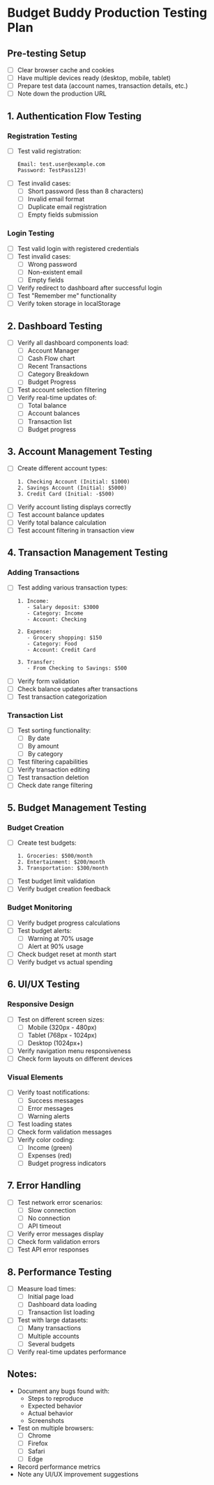 # Budget Buddy Production Testing Plan

## Pre-testing Setup
- [ ] Clear browser cache and cookies
- [ ] Have multiple devices ready (desktop, mobile, tablet)
- [ ] Prepare test data (account names, transaction details, etc.)
- [ ] Note down the production URL

## 1. Authentication Flow Testing
### Registration Testing
- [ ] Test valid registration:
  ```
  Email: test.user@example.com
  Password: TestPass123!
  ```
- [ ] Test invalid cases:
  - [ ] Short password (less than 8 characters)
  - [ ] Invalid email format
  - [ ] Duplicate email registration
  - [ ] Empty fields submission

### Login Testing
- [ ] Test valid login with registered credentials
- [ ] Test invalid cases:
  - [ ] Wrong password
  - [ ] Non-existent email
  - [ ] Empty fields
- [ ] Verify redirect to dashboard after successful login
- [ ] Test "Remember me" functionality
- [ ] Verify token storage in localStorage

## 2. Dashboard Testing
- [ ] Verify all dashboard components load:
  - [ ] Account Manager
  - [ ] Cash Flow chart
  - [ ] Recent Transactions
  - [ ] Category Breakdown
  - [ ] Budget Progress
- [ ] Test account selection filtering
- [ ] Verify real-time updates of:
  - [ ] Total balance
  - [ ] Account balances
  - [ ] Transaction list
  - [ ] Budget progress

## 3. Account Management Testing
- [ ] Create different account types:
  ```
  1. Checking Account (Initial: $1000)
  2. Savings Account (Initial: $5000)
  3. Credit Card (Initial: -$500)
  ```
- [ ] Verify account listing displays correctly
- [ ] Test account balance updates
- [ ] Verify total balance calculation
- [ ] Test account filtering in transaction view

## 4. Transaction Management Testing
### Adding Transactions
- [ ] Test adding various transaction types:
  ```
  1. Income:
     - Salary deposit: $3000
     - Category: Income
     - Account: Checking

  2. Expense:
     - Grocery shopping: $150
     - Category: Food
     - Account: Credit Card

  3. Transfer:
     - From Checking to Savings: $500
  ```
- [ ] Verify form validation
- [ ] Check balance updates after transactions
- [ ] Test transaction categorization

### Transaction List
- [ ] Test sorting functionality:
  - [ ] By date
  - [ ] By amount
  - [ ] By category
- [ ] Test filtering capabilities
- [ ] Verify transaction editing
- [ ] Test transaction deletion
- [ ] Check date range filtering

## 5. Budget Management Testing
### Budget Creation
- [ ] Create test budgets:
  ```
  1. Groceries: $500/month
  2. Entertainment: $200/month
  3. Transportation: $300/month
  ```
- [ ] Test budget limit validation
- [ ] Verify budget creation feedback

### Budget Monitoring
- [ ] Verify budget progress calculations
- [ ] Test budget alerts:
  - [ ] Warning at 70% usage
  - [ ] Alert at 90% usage
- [ ] Check budget reset at month start
- [ ] Verify budget vs actual spending

## 6. UI/UX Testing
### Responsive Design
- [ ] Test on different screen sizes:
  - [ ] Mobile (320px - 480px)
  - [ ] Tablet (768px - 1024px)
  - [ ] Desktop (1024px+)
- [ ] Verify navigation menu responsiveness
- [ ] Check form layouts on different devices

### Visual Elements
- [ ] Verify toast notifications:
  - [ ] Success messages
  - [ ] Error messages
  - [ ] Warning alerts
- [ ] Test loading states
- [ ] Check form validation messages
- [ ] Verify color coding:
  - [ ] Income (green)
  - [ ] Expenses (red)
  - [ ] Budget progress indicators

## 7. Error Handling
- [ ] Test network error scenarios:
  - [ ] Slow connection
  - [ ] No connection
  - [ ] API timeout
- [ ] Verify error messages display
- [ ] Check form validation errors
- [ ] Test API error responses

## 8. Performance Testing
- [ ] Measure load times:
  - [ ] Initial page load
  - [ ] Dashboard data loading
  - [ ] Transaction list loading
- [ ] Test with large datasets:
  - [ ] Many transactions
  - [ ] Multiple accounts
  - [ ] Several budgets
- [ ] Verify real-time updates performance

## Notes:
- Document any bugs found with:
  - Steps to reproduce
  - Expected behavior
  - Actual behavior
  - Screenshots
- Test on multiple browsers:
  - [ ] Chrome
  - [ ] Firefox
  - [ ] Safari
  - [ ] Edge
- Record performance metrics
- Note any UI/UX improvement suggestions